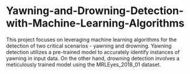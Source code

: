 # Yawning-and-Drowning-Detection-with-Machine-Learning-Algorithms
This project focuses on leveraging machine learning algorithms for the detection of two critical scenarios - yawning and drowning. Yawning detection utilizes a pre-trained model to accurately identify instances of yawning in input data. On the other hand, drowning detection involves a meticulously trained model using the MRLEyes_2018_01 dataset.

